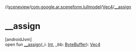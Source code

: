 //[sceneview](../../../index.md)/[com.google.ar.sceneform.lullmodel](../index.md)/[Vec4](index.md)/[__assign](__assign.md)

# __assign

[androidJvm]\
open fun [__assign](__assign.md)(_i: [Int](https://kotlinlang.org/api/latest/jvm/stdlib/kotlin/-int/index.html), _bb: [ByteBuffer](https://developer.android.com/reference/kotlin/java/nio/ByteBuffer.html)): [Vec4](index.md)
